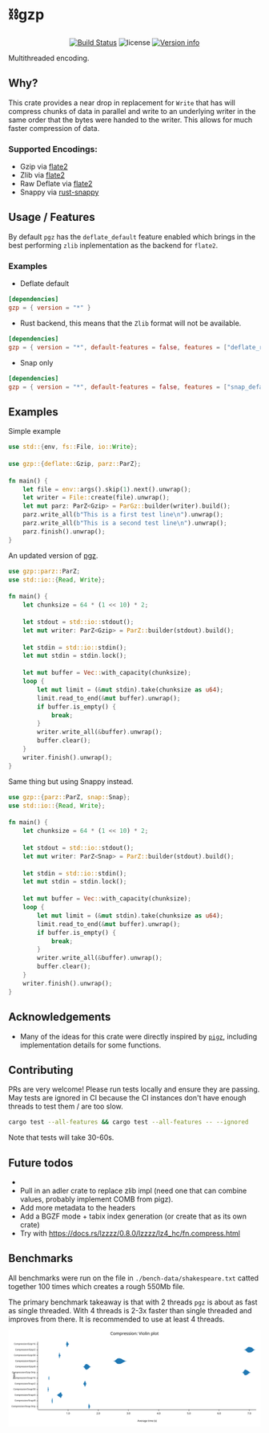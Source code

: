 # ⛓️gzp

<p align="center">
  <a href="https://github.com/sstadick/gzp/actions?query=workflow%3Aci"><img src="https://github.com/sstadick/gzp/workflows/ci/badge.svg" alt="Build Status"></a>
  <img src="https://img.shields.io/crates/l/gzp.svg" alt="license">
  <a href="https://crates.io/crates/gzp"><img src="https://img.shields.io/crates/v/gzp.svg?colorB=319e8c" alt="Version info"></a><br>
</p>

Multithreaded encoding.

## Why?

This crate provides a near drop in replacement for `Write` that has will compress chunks of data in parallel and write
to an underlying writer in the same order that the bytes were handed to the writer. This allows for much faster
compression of data.

### Supported Encodings:

- Gzip via [flate2](https://docs.rs/flate2/)
- Zlib via [flate2](https://docs.rs/flate2/)
- Raw Deflate via [flate2](https://docs.rs/flate2/)
- Snappy via [rust-snappy](https://docs.rs/snap)

## Usage / Features

By default `pgz` has the `deflate_default` feature enabled which brings in the best performing `zlib` inplementation as
the backend for `flate2`.

### Examples

- Deflate default

```toml
[dependencies]
gzp = { version = "*" }
```

- Rust backend, this means that the `Zlib` format will not be available.

```toml
[dependencies]
gzp = { version = "*", default-features = false, features = ["deflate_rust"] }
```

- Snap only

```toml
[dependencies]
gzp = { version = "*", default-features = false, features = ["snap_default"] }
```

## Examples

Simple example

```rust
use std::{env, fs::File, io::Write};

use gzp::{deflate::Gzip, parz::ParZ};

fn main() {
    let file = env::args().skip(1).next().unwrap();
    let writer = File::create(file).unwrap();
    let mut parz: ParZ<Gzip> = ParGz::builder(writer).build();
    parz.write_all(b"This is a first test line\n").unwrap();
    parz.write_all(b"This is a second test line\n").unwrap();
    parz.finish().unwrap();
}
```

An updated version of [pgz](https://github.com/vorner/pgz).

```rust
use gzp::parz::ParZ;
use std::io::{Read, Write};

fn main() {
    let chunksize = 64 * (1 << 10) * 2;

    let stdout = std::io::stdout();
    let mut writer: ParZ<Gzip> = ParZ::builder(stdout).build();

    let stdin = std::io::stdin();
    let mut stdin = stdin.lock();

    let mut buffer = Vec::with_capacity(chunksize);
    loop {
        let mut limit = (&mut stdin).take(chunksize as u64);
        limit.read_to_end(&mut buffer).unwrap();
        if buffer.is_empty() {
            break;
        }
        writer.write_all(&buffer).unwrap();
        buffer.clear();
    }
    writer.finish().unwrap();
}
```

Same thing but using Snappy instead.

```rust
use gzp::{parz::ParZ, snap::Snap};
use std::io::{Read, Write};

fn main() {
    let chunksize = 64 * (1 << 10) * 2;

    let stdout = std::io::stdout();
    let mut writer: ParZ<Snap> = ParZ::builder(stdout).build();

    let stdin = std::io::stdin();
    let mut stdin = stdin.lock();

    let mut buffer = Vec::with_capacity(chunksize);
    loop {
        let mut limit = (&mut stdin).take(chunksize as u64);
        limit.read_to_end(&mut buffer).unwrap();
        if buffer.is_empty() {
            break;
        }
        writer.write_all(&buffer).unwrap();
        buffer.clear();
    }
    writer.finish().unwrap();
}
```

## Acknowledgements

- Many of the ideas for this crate were directly inspired by [`pigz`](https://github.com/madler/pigz), including
  implementation details for some functions.

## Contributing

PRs are very welcome! Please run tests locally and ensure they are passing. May tests are ignored in CI because the CI
instances don't have enough threads to test them / are too slow.

```bash
cargo test --all-features && cargo test --all-features -- --ignored
```

Note that tests will take 30-60s.

## Future todos

-
- Pull in an adler crate to replace zlib impl (need one that can combine values, probably implement COMB from pigz).
- Add more metadata to the headers
- Add a BGZF mode + tabix index generation (or create that as its own crate)
- Try with https://docs.rs/lzzzz/0.8.0/lzzzz/lz4_hc/fn.compress.html

## Benchmarks

All benchmarks were run on the file in `./bench-data/shakespeare.txt` catted together 100 times which creates a rough
550Mb file.

The primary benchmark takeaway is that with 2 threads `pgz` is about as fast as single threaded. With 4 threads is 2-3x
faster than single threaded and improves from there. It is recommended to use at least 4 threads.

![benchmarks](./violin.svg)
